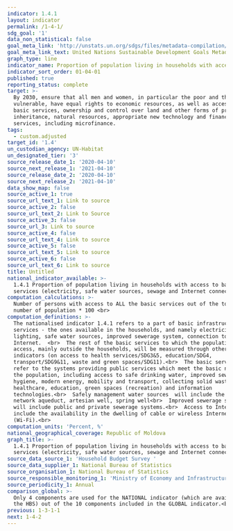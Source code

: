 ```yaml
---
indicator: 1.4.1
layout: indicator
permalink: /1-4-1/
sdg_goal: '1'
data_non_statistical: false
goal_meta_link: 'http://unstats.un.org/sdgs/files/metadata-compilation/Metadata-Goal-1.pdf'
goal_meta_link_text: United Nations Sustainable Development Goals Metadata (pdf 894kB)
graph_type: line
indicator_name: Proportion of population living in households with access to basic services
indicator_sort_order: 01-04-01
published: true
reporting_status: complete
target: >-
  By 2030, ensure that all men and women, in particular the poor and the
  vulnerable, have equal rights to economic resources, as well as access to
  basic services, ownership and control over land and other forms of property,
  inheritance, natural resources, appropriate new technology and financial
  services, including microfinance.
tags:
  - custom.adjusted
target_id: '1.4'
un_custodian_agency: UN-Habitat
un_designated_tier: '3'
source_release_date_1: '2020-04-10'
source_next_release_1: '2021-04-10'
source_release_date_2: '2020-04-10'
source_next_release_2: '2021-04-10'
data_show_map: false
source_active_1: true
source_url_text_1: Link to source
source_active_2: false
source_url_text_2: Link to Source
source_active_3: false
source_url_3: Link to source
source_active_4: false
source_url_text_4: Link to source
source_active_5: false
source_url_text_5: Link to source
source_active_6: false
source_url_text_6: Link to source
title: Untitled
national_indicator_available: >-
  1.4.1 Proportion of population living in households with access to basic
  services (electricity, safe water sources, sewage and Internet connection)
computation_calculations: >-
  Number of persons with access to ALL the basic services out of the total
  number of population * 100 <br>
computation_definitions: >-
  The nationalised indicator 1.4.1 refers to a part of basic infrastructure
  services - the ones available in the households, and namely electricity
  lighting, safe water sources, improved sewerage system, connection to
  Internet.  <br>  The rest of the basic services to which the population has
  access, mainly outside the households, will be measured through other SDG
  indicators (on access to health services/SDG3&5, education/SDG4,
  transport/SDG9&11, waste and green spaces/SDG11).<br>  The basic services
  refer to the systems providing public services which meet the basic needs of
  the population, including access to safe drinking water, improved sewerage and
  hygiene, modern energy, mobility and transport, collecting solid waste,
  healthcare, education, green spaces (recreation) and information
  technologies.<br>  Safely management water sources  will include the public
  network aqueduct, artesian well, spring well<br>  Improved sewerage systems
  will include public and private sewerage systems.<br>  Access to Internet will
  include the availability in the dwelling of cable or wireless Internet
  (Wi-Fi).<br>
computation_units: 'Percent, %'
national_geographical_coverage: Republic of Moldova
graph_title: >-
  1.4.1 Proportion of population living in households with access to basic
  services (electricity, safe water sources, sewage and Internet connection)
source_data_source_1: 'Household Budget Survey '
source_data_supplier_1: National Bureau of Statistics
source_organisation_1: National Bureau of Statistics
source_responsible_monitoring_1: 'Ministry of Economy and Infrastructure<br> '
source_periodicity_1: Annual
comparison_global: >-
  Only 4 components are used for the NATIONAL indicator (which are available in
  the HBS) out of the 10 components included in the GLOBAL indicator.<br>
previous: 1-3-1-1
next: 1-4-2
---
```

